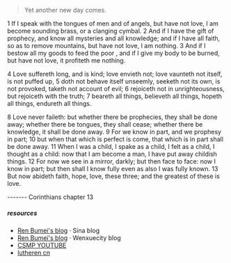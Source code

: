 

> Yet another new day comes.


 1 If I speak with the tongues of men and of angels, but have not love, I am become sounding brass, or a clanging cymbal.  2 And if I have the gift of prophecy, and know all mysteries and all knowledge; and if I have all faith, so as to remove mountains, but have not love, I am nothing.  3 And if I bestow all my goods to feed the poor , and if I give my body to be burned, but have not love, it profiteth me nothing.
 
  4 Love suffereth long, and is kind; love envieth not; love vaunteth not itself, is not puffed up,  5 doth not behave itself unseemly, seeketh not its own, is not provoked, taketh not account of evil;  6 rejoiceth not in unrighteousness, but rejoiceth with the truth;  7 beareth all things, believeth all things, hopeth all things, endureth all things. 

  8 Love never faileth: but whether there be prophecies, they shall be done away; whether there be tongues, they shall cease; whether there be knowledge, it shall be done away.  9 For we know in part, and we prophesy in part;  10 but when that which is perfect is come, that which is in part shall be done away.  11 When I was a child, I spake as a child, I felt as a child, I thought as a child: now that I am become a man, I have put away childish things.  12 For now we see in a mirror, darkly; but then face to face: now I know in part; but then shall I know fully even as also I was fully known. 13 But now abideth faith, hope, love, these three; and the greatest of these is love.

------- Corinthians chapter 13


##### resources

- [Ren Bumei's blog][1] · Sina blog
- [Ren Bumei's blog][2] · Wenxuecity blog
- [CSMP YOUTUBE](https://www.youtube.com/channel/UCCr_o2qheMGic7wdff943mA)
- [lutheren cn](http://lutheran.cn/)

[1]: http://blog.sina.com.cn/u/6151519900
[2]: http://blog.wenxuecity.com/myblog/72397/


